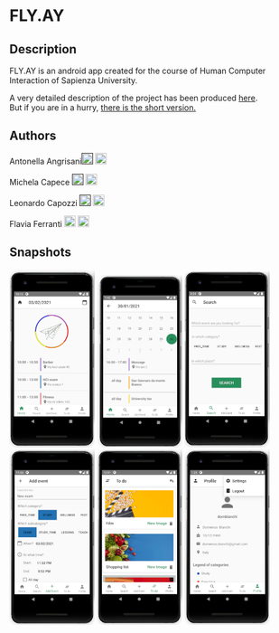 # FLY.AY
## Description
FLY.AY is an android app created for the course of Human Computer Interaction of Sapienza University.

A  very detailed description of the project has been produced [here](HCI_report_finale.pdf).
<br>But if you are in a hurry, [there is the short version.](HCI-ppt-FINALE.pdf) 

## Authors 

Antonella Angrisani[<img src="https://cdn4.iconfinder.com/data/icons/social-messaging-ui-color-shapes-2-free/128/social-linkedin-circle-512.png" width="20" height="20">]() [<img src="https://upload.wikimedia.org/wikipedia/commons/9/91/Octicons-mark-github.svg" width="20" height="20">](https://github.com/antonellang)

Michela Capece [<img src="https://cdn4.iconfinder.com/data/icons/social-messaging-ui-color-shapes-2-free/128/social-linkedin-circle-512.png" width="20" height="20">]() [<img src="https://upload.wikimedia.org/wikipedia/commons/9/91/Octicons-mark-github.svg" width="20" height="20">](https://github.com/MichelaCap)

Leonardo Capozzi [<img src="https://cdn4.iconfinder.com/data/icons/social-messaging-ui-color-shapes-2-free/128/social-linkedin-circle-512.png" width="20" height="20">]() [<img src="https://upload.wikimedia.org/wikipedia/commons/9/91/Octicons-mark-github.svg" width="20" height="20">](https://github.com/leonardocapozzi)

Flavia Ferranti [<img src="https://cdn4.iconfinder.com/data/icons/social-messaging-ui-color-shapes-2-free/128/social-linkedin-circle-512.png" width="20" height="20">](https://linkedin.com/in/flavia-ferranti-50712a207)
[<img src="https://upload.wikimedia.org/wikipedia/commons/9/91/Octicons-mark-github.svg" width="20" height="20">](https://github.com/FlaviaFerranti7)


## Snapshots
<img src = "https://github.com/FlaviaFerranti7/FLY.AY/blob/main/snapshots/Home.png" width="30%" height="50%">
<img src = "https://github.com/FlaviaFerranti7/FLY.AY/blob/main/snapshots/Calendar2.png" width="30%" height="50%">
<img src = "https://github.com/FlaviaFerranti7/FLY.AY/blob/main/snapshots/Search1.png" width="30%" height="50%">
<img src = "https://github.com/FlaviaFerranti7/FLY.AY/blob/main/snapshots/AddEvent4.png" width="30%" height="50%">
<img src = "https://github.com/FlaviaFerranti7/FLY.AY/blob/main/snapshots/ToDo.png" width="30%" height="50%">
<img src = "https://github.com/FlaviaFerranti7/FLY.AY/blob/main/snapshots/profile2.png" width="30%" height="50%">
